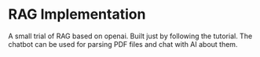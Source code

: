 # RAG Implementation
A small trial of RAG based on openai.
Built just by following the tutorial.
The chatbot can be used for parsing PDF files and chat with AI about them.
